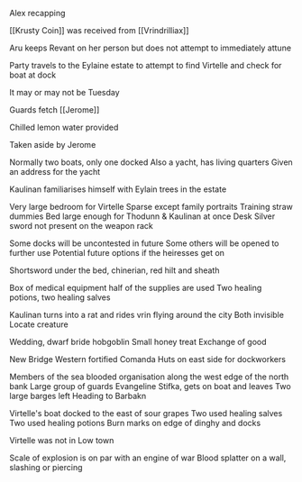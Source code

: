 
Alex recapping

[[Krusty Coin]] was received from [[Vrindrilliax]]

Aru keeps Revant on her person but does not attempt to immediately attune

Party travels to the Eylaine estate to attempt to find Virtelle and check for boat at dock

It may or may not be Tuesday


Guards fetch [[Jerome]]

Chilled lemon water provided

Taken aside by Jerome

Normally two boats, only one docked
Also a yacht, has living quarters
Given an address for the yacht 

Kaulinan familiarises himself with Eylain trees in the estate

Very large bedroom for Virtelle
Sparse except family portraits
Training straw dummies
Bed large enough for Thodunn & Kaulinan at once
Desk
Silver sword not present on the weapon rack

Some docks will be uncontested in future
Some others will be opened to further use
Potential future options if the heiresses get on

Shortsword under the bed, chinerian, red hilt and sheath

Box of medical equipment
half of the supplies are used
Two healing potions, two healing salves

Kaulinan turns into a rat and rides vrin flying around the city
Both invisible
Locate creature

Wedding,
 dwarf
 bride hobgoblin
Small honey treat
Exchange of good 


New Bridge
Western fortified
Comanda
Huts on east side for dockworkers

Members of the sea blooded organisation along the west edge of the north bank
Large group of guards
Evangeline Stifka, gets on boat and leaves
Two large barges left
Heading to Barbakn


Virtelle's boat docked to the east of sour grapes
Two used healing salves
Two used healing potions
Burn marks on edge of dinghy and docks


Virtelle was not in Low town

Scale of explosion is on par with an engine of war
Blood splatter on a wall, slashing or piercing







